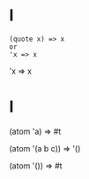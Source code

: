 # I

```
(quote x) => x
or
'x => x
```

'x => x

# I

(atom 'a) => #t

(atom '(a b c)) => '()

(atom '()) => #t
